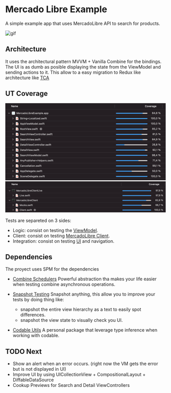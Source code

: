#  Mercado Libre Example

A simple example app that uses MercadoLibre API to search for products.

![gif](/RocketSim.gif)

## Architecture

It uses the architectural pattern MVVM + Vanilla Combine for the bindings.
The UI is as dumb as posible displaying the state from the ViewModel and sending actions to it. 
This allow to a easy migration to Redux like architecture like [TCA](https://github.com/pointfreeco/swift-composable-architecture)

## UT Coverage

![coverage_app](/coverage_app.png)
![coverage_client](/coverage_client.png)

Tests are separeted on 3 sides:

- Logic: consist on testing the [ViewModel](/MercadoLibreExampleTests/SearchViewModelTests.swift).
- Client: consist on testing [MercadoLibre Client](/MercadoLibreClient/Tests/MercadoLibreClientLiveTests/MercadoLibreClientLiveTests.swift).
- Integration: consist on testing [UI](/MercadoLibreTests/UI) and navigation.


## Dependencies

The proyect uses SPM for the dependencies 

- [Combine Schedulers](https://github.com/pointfreeco/combine-schedulers)
Powerful abstraction tha makes your life easier when testing combine asynchronous operations.

- [Snapshot Testing](https://github.com/pointfreeco/swift-snapshot-testing)
Snapshot anything, this allow you to improve your tests by doing thing like:
    * snapshot the entire view hierarchy as a text to easily spot differences.
    * snapshot the view state to visually check you UI.

- [Codable Utils](https://github.com/jlainog/Codable-Utils)
A personal package that leverage type inference when working with codable.

## TODO Next
* Show an alert when an error occurs. (right now the VM gets the error but is not displayed in UI)
* Improve UI by using UICollectionView + CompositionalLayout + DiffableDataSource
* Cookup Previews for Search and Detail ViewControllers

